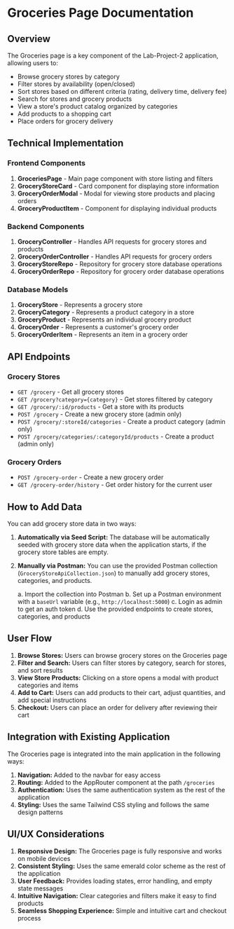 # Groceries Page Documentation

## Overview

The Groceries page is a key component of the Lab-Project-2 application, allowing users to:

- Browse grocery stores by category
- Filter stores by availability (open/closed)
- Sort stores based on different criteria (rating, delivery time, delivery fee)
- Search for stores and grocery products
- View a store's product catalog organized by categories
- Add products to a shopping cart
- Place orders for grocery delivery

## Technical Implementation

### Frontend Components

1. **GroceriesPage** - Main page component with store listing and filters
2. **GroceryStoreCard** - Card component for displaying store information
3. **GroceryOrderModal** - Modal for viewing store products and placing orders
4. **GroceryProductItem** - Component for displaying individual products

### Backend Components

1. **GroceryController** - Handles API requests for grocery stores and products
2. **GroceryOrderController** - Handles API requests for grocery orders
3. **GroceryStoreRepo** - Repository for grocery store database operations
4. **GroceryOrderRepo** - Repository for grocery order database operations

### Database Models

1. **GroceryStore** - Represents a grocery store
2. **GroceryCategory** - Represents a product category in a store
3. **GroceryProduct** - Represents an individual grocery product
4. **GroceryOrder** - Represents a customer's grocery order
5. **GroceryOrderItem** - Represents an item in a grocery order

## API Endpoints

### Grocery Stores

- `GET /grocery` - Get all grocery stores
- `GET /grocery?category={category}` - Get stores filtered by category
- `GET /grocery/:id/products` - Get a store with its products
- `POST /grocery` - Create a new grocery store (admin only)
- `POST /grocery/:storeId/categories` - Create a product category (admin only)
- `POST /grocery/categories/:categoryId/products` - Create a product (admin only)

### Grocery Orders

- `POST /grocery-order` - Create a new grocery order
- `GET /grocery-order/history` - Get order history for the current user

## How to Add Data

You can add grocery store data in two ways:

1. **Automatically via Seed Script:** The database will be automatically seeded with grocery store data when the application starts, if the grocery store tables are empty.

2. **Manually via Postman:** You can use the provided Postman collection (`GroceryStoreApiCollection.json`) to manually add grocery stores, categories, and products.

   a. Import the collection into Postman
   b. Set up a Postman environment with a `baseUrl` variable (e.g., `http://localhost:5000`)
   c. Login as admin to get an auth token
   d. Use the provided endpoints to create stores, categories, and products

## User Flow

1. **Browse Stores:** Users can browse grocery stores on the Groceries page
2. **Filter and Search:** Users can filter stores by category, search for stores, and sort results
3. **View Store Products:** Clicking on a store opens a modal with product categories and items
4. **Add to Cart:** Users can add products to their cart, adjust quantities, and add special instructions
5. **Checkout:** Users can place an order for delivery after reviewing their cart

## Integration with Existing Application

The Groceries page is integrated into the main application in the following ways:

1. **Navigation:** Added to the navbar for easy access
2. **Routing:** Added to the AppRouter component at the path `/groceries`
3. **Authentication:** Uses the same authentication system as the rest of the application
4. **Styling:** Uses the same Tailwind CSS styling and follows the same design patterns

## UI/UX Considerations

1. **Responsive Design:** The Groceries page is fully responsive and works on mobile devices
2. **Consistent Styling:** Uses the same emerald color scheme as the rest of the application
3. **User Feedback:** Provides loading states, error handling, and empty state messages
4. **Intuitive Navigation:** Clear categories and filters make it easy to find products
5. **Seamless Shopping Experience:** Simple and intuitive cart and checkout process

